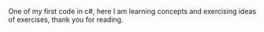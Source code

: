 One of my first code in c#, here I am learning concepts and exercising ideas of exercises, thank you for reading.
